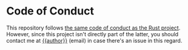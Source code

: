 # Code of Conduct

This repository follows [the same code of conduct as the Rust project](https://www.rust-lang.org/policies/code-of-conduct).  
However, since this project isn't directly part of the latter, you should contact me at [{{author}}](mailto:{{email}}) (email) in case there's an issue in this regard.
